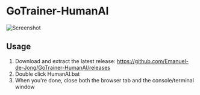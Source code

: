 # GoTrainer-HumanAI

![Screenshot](https://raw.githubusercontent.com/Emanuel-de-Jong/GoTrainer-HumanAI/main/imgs/screenshot.png)

## Usage
1. Download and extract the latest release: https://github.com/Emanuel-de-Jong/GoTrainer-HumanAI/releases
2. Double click HumanAI.bat
3. When you're done, close both the browser tab and the console/terminal window

